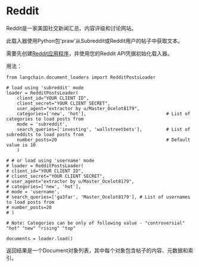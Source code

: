 Reddit
==========================================================

Reddit是一家美国社交新闻汇总、内容评级和讨论网站。

此载入器使用Python包'praw'从Subreddit或Reddit用户的帖子中获取文本。

需要先创建[Reddit应用程序](https://www.reddit.com/prefs/apps/)，并使用您的Reddit API凭据初始化载入器。

用法：

```
from langchain.document_loaders import RedditPostsLoader

# load using 'subreddit' mode
loader = RedditPostsLoader(
    client_id="YOUR CLIENT ID",
    client_secret="YOUR CLIENT SECRET",
    user_agent="extractor by u/Master_Ocelot8179",
    categories=['new', 'hot'],                              # List of categories to load posts from
    mode = 'subreddit',
    search_queries=['investing', 'wallstreetbets'],         # List of subreddits to load posts from
    number_posts=20                                         # Default value is 10
    )

# # or load using 'username' mode
# loader = RedditPostsLoader(
# client_id="YOUR CLIENT ID",
# client_secret="YOUR CLIENT SECRET",
# user_agent="extractor by u/Master_Ocelot8179",
# categories=['new', 'hot'], 
# mode = 'username',
# search_queries=['ga3far', 'Master_Ocelot8179'], # List of usernames to load posts from
# number_posts=20
# )

# Note: Categories can be only of following value - "controversial" "hot" "new" "rising" "top"

documents = loader.load()
```

返回结果是一个Document对象列表，其中每个对象包含帖子的内容、元数据和索引。